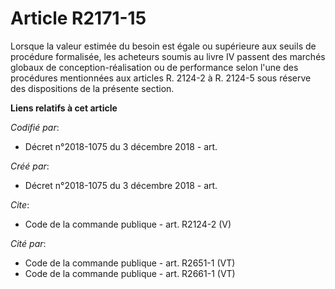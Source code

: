 # Article R2171-15

Lorsque la valeur estimée du besoin est égale ou supérieure aux seuils de procédure formalisée, les acheteurs soumis au livre
IV passent des marchés globaux de conception-réalisation ou de performance selon l'une des procédures mentionnées aux
articles R. 2124-2 à R. 2124-5 sous réserve des dispositions de la présente section.

**Liens relatifs à cet article**

_Codifié par_:

  - Décret n°2018-1075 du 3 décembre 2018 - art.

_Créé par_:

  - Décret n°2018-1075 du 3 décembre 2018 - art.

_Cite_:

  - Code de la commande publique - art. R2124-2 (V)

_Cité par_:

  - Code de la commande publique - art. R2651-1 (VT)
  - Code de la commande publique - art. R2661-1 (VT)

